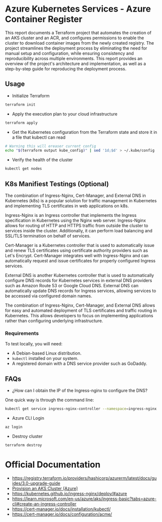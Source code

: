 # Azure Kubernetes Services - Azure Container Register

This report documents a Terraform project that automates the creation of an AKS cluster and an ACR, and configures permissions to enable the cluster to download container images from the newly created registry. The project streamlines the deployment process by eliminating the need for manual setup and configuration, while ensuring consistency and reproducibility across multiple environments. This report provides an overview of the project's architecture and implementation, as well as a step-by-step guide for reproducing the deployment process.

## Usage

- Initialize Terraform
```sh
terraform init
```

- Apply the execution plan to your cloud infrastructure
```sh
terraform apply
```
- Get the Kubernetes configuration from the Terraform state and store it in a file that kubectl can read
```sh
# Warning this will ereaser current config
echo "$(terraform output kube_config)" | sed '1d;$d' > ~/.kube/config
```

- Verify the health of the cluster
```sh
kubectl get nodes
```

## K8s Manifiest Testings (Optional)

The combination of Ingress-Nginx, Cert-Manager, and External DNS in Kubernetes (k8s) is a popular solution for traffic management in Kubernetes and implementing TLS certificates in web applications on k8s.

Ingress-Nginx is an Ingress controller that implements the Ingress specification in Kubernetes using the Nginx web server. Ingress-Nginx allows for routing of HTTP and HTTPS traffic from outside the cluster to services inside the cluster. Additionally, it can perform load balancing and SSL/TLS termination on behalf of services.

Cert-Manager is a Kubernetes controller that is used to automatically issue and renew TLS certificates using certificate authority providers such as Let's Encrypt. Cert-Manager integrates well with Ingress-Nginx and can automatically request and issue certificates for properly configured Ingress services.

External DNS is another Kubernetes controller that is used to automatically configure DNS records for Kubernetes services in external DNS providers such as Amazon Route 53 or Google Cloud DNS. External DNS can automatically update DNS records for Ingress services, allowing services to be accessed via configured domain names.

The combination of Ingress-Nginx, Cert-Manager, and External DNS allows for easy and automated deployment of TLS certificates and traffic routing in Kubernetes. This allows developers to focus on implementing applications rather than configuring underlying infrastructure.

### Requirements

To test locally, you will need:

- A Debian-based Linux distribution.
- `kubectl` installed on your system.
- A registered domain with a DNS service provider such as GoDaddy.

## FAQs

- ¿How can I obtain the IP of the Ingress-nginx to configure the DNS?

One quick way is through the command line:

```sh
kubectl get service ingress-nginx-controller --namespace=ingress-nginx
```

- Azure CLI Login
```sh
az login
```

- Destroy cluster
```sh
terraform destroy
```

# Official Documentation

- https://registry.terraform.io/providers/hashicorp/azurerm/latest/docs/guides/3.0-upgrade-guide
- [Provision an AKS Cluster (Azure)](https://learn.hashicorp.com/tutorials/terraform/aks)
- https://kubernetes.github.io/ingress-nginx/deploy/#azure
- https://learn.microsoft.com/en-us/azure/aks/ingress-basic?tabs=azure-cli#create-an-ingress-controller
- https://cert-manager.io/docs/installation/kubectl/
- https://cert-manager.io/docs/configuration/acme/